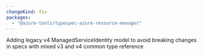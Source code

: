 ```yaml
---
changeKind: fix
packages:
  - "@azure-tools/typespec-azure-resource-manager"
---
```


Adding legacy v4 ManagedServiceIdentity model to avoid breaking changes in specs with mixed v3 and v4 common type reference